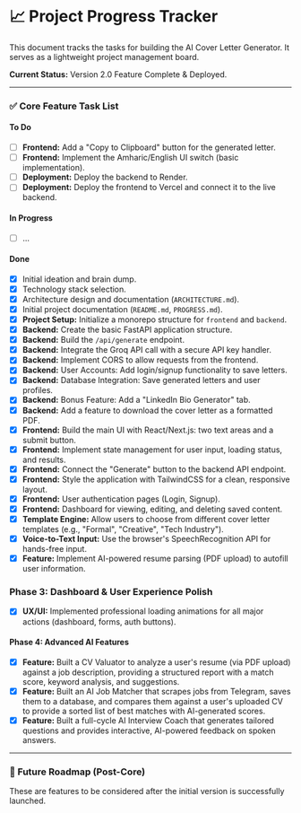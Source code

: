 # 📈 Project Progress Tracker

This document tracks the tasks for building the AI Cover Letter Generator. It serves as a lightweight project management board.

**Current Status:** Version 2.0 Feature Complete & Deployed.

---

### ✅ Core Feature Task List

#### To Do
- [ ] **Frontend:** Add a "Copy to Clipboard" button for the generated letter.
- [ ] **Frontend:** Implement the Amharic/English UI switch (basic implementation).
- [ ] **Deployment:** Deploy the backend to Render.
- [ ] **Deployment:** Deploy the frontend to Vercel and connect it to the live backend.

#### In Progress
- [ ] ...

#### Done
- [x] Initial ideation and brain dump.
- [x] Technology stack selection.
- [x] Architecture design and documentation (`ARCHITECTURE.md`).
- [x] Initial project documentation (`README.md`, `PROGRESS.md`).
- [x] **Project Setup:** Initialize a monorepo structure for `frontend` and `backend`.
- [x] **Backend:** Create the basic FastAPI application structure.
- [x] **Backend:** Build the `/api/generate` endpoint.
- [x] **Backend:** Integrate the Groq API call with a secure API key handler.
- [x] **Backend:** Implement CORS to allow requests from the frontend.
- [x] **Backend:** User Accounts: Add login/signup functionality to save letters.
- [x] **Backend:** Database Integration: Save generated letters and user profiles.
- [x] **Backend:** Bonus Feature: Add a "LinkedIn Bio Generator" tab.
- [x] **Backend:** Add a feature to download the cover letter as a formatted PDF.
- [x] **Frontend:** Build the main UI with React/Next.js: two text areas and a submit button.
- [x] **Frontend:** Implement state management for user input, loading status, and results.
- [x] **Frontend:** Connect the "Generate" button to the backend API endpoint.
- [x] **Frontend:** Style the application with TailwindCSS for a clean, responsive layout.
- [x] **Frontend:** User authentication pages (Login, Signup).
- [x] **Frontend:** Dashboard for viewing, editing, and deleting saved content.
- [x] **Template Engine:** Allow users to choose from different cover letter templates (e.g., "Formal", "Creative", "Tech Industry").
- [x] **Voice-to-Text Input:** Use the browser's SpeechRecognition API for hands-free input.
- [x] **Feature:** Implement AI-powered resume parsing (PDF upload) to autofill user information.

### Phase 3: Dashboard & User Experience Polish
- [x] **UX/UI:** Implemented professional loading animations for all major actions (dashboard, forms, auth buttons).

#### Phase 4: Advanced AI Features
- [x] **Feature:** Built a CV Valuator to analyze a user's resume (via PDF upload) against a job description, providing a structured report with a match score, keyword analysis, and suggestions.
- [x] **Feature:** Built an AI Job Matcher that scrapes jobs from Telegram, saves them to a database, and compares them against a user's uploaded CV to provide a sorted list of best matches with AI-generated scores.
- [x] **Feature:** Built a full-cycle AI Interview Coach that generates tailored questions and provides interactive, AI-powered feedback on spoken answers.

---

### 🚀 Future Roadmap (Post-Core)

These are features to be considered after the initial version is successfully launched.
